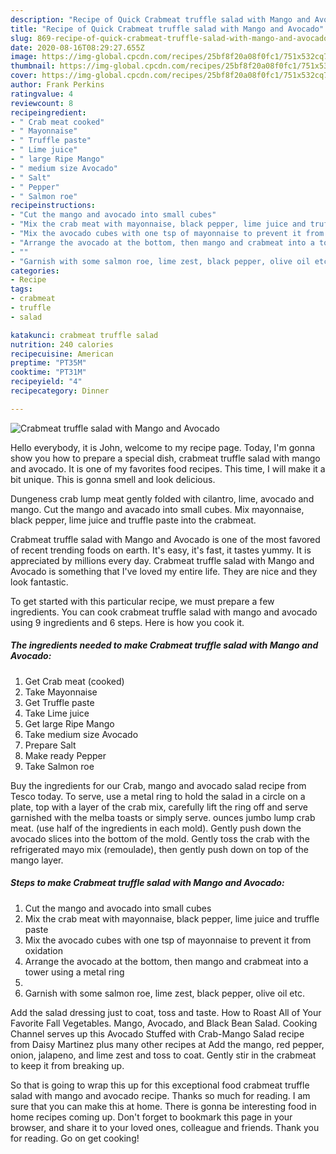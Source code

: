 ```yaml
---
description: "Recipe of Quick Crabmeat truffle salad with Mango and Avocado"
title: "Recipe of Quick Crabmeat truffle salad with Mango and Avocado"
slug: 869-recipe-of-quick-crabmeat-truffle-salad-with-mango-and-avocado
date: 2020-08-16T08:29:27.655Z
image: https://img-global.cpcdn.com/recipes/25bf8f20a08f0fc1/751x532cq70/crabmeat-truffle-salad-with-mango-and-avocado-recipe-main-photo.jpg
thumbnail: https://img-global.cpcdn.com/recipes/25bf8f20a08f0fc1/751x532cq70/crabmeat-truffle-salad-with-mango-and-avocado-recipe-main-photo.jpg
cover: https://img-global.cpcdn.com/recipes/25bf8f20a08f0fc1/751x532cq70/crabmeat-truffle-salad-with-mango-and-avocado-recipe-main-photo.jpg
author: Frank Perkins
ratingvalue: 4
reviewcount: 8
recipeingredient:
- " Crab meat cooked"
- " Mayonnaise"
- " Truffle paste"
- " Lime juice"
- " large Ripe Mango"
- " medium size Avocado"
- " Salt"
- " Pepper"
- " Salmon roe"
recipeinstructions:
- "Cut the mango and avocado into small cubes"
- "Mix the crab meat with mayonnaise, black pepper, lime juice and truffle paste"
- "Mix the avocado cubes with one tsp of mayonnaise to prevent it from oxidation"
- "Arrange the avocado at the bottom, then mango and crabmeat into a tower using a metal ring"
- ""
- "Garnish with some salmon roe, lime zest, black pepper, olive oil etc."
categories:
- Recipe
tags:
- crabmeat
- truffle
- salad

katakunci: crabmeat truffle salad 
nutrition: 240 calories
recipecuisine: American
preptime: "PT35M"
cooktime: "PT31M"
recipeyield: "4"
recipecategory: Dinner

---
```



![Crabmeat truffle salad with Mango and Avocado](https://img-global.cpcdn.com/recipes/25bf8f20a08f0fc1/751x532cq70/crabmeat-truffle-salad-with-mango-and-avocado-recipe-main-photo.jpg)

Hello everybody, it is John, welcome to my recipe page. Today, I'm gonna show you how to prepare a special dish, crabmeat truffle salad with mango and avocado. It is one of my favorites food recipes. This time, I will make it a bit unique. This is gonna smell and look delicious.

Dungeness crab lump meat gently folded with cilantro, lime, avocado and mango. Cut the mango and avacado into small cubes. Mix mayonnaise, black pepper, lime juice and truffle paste into the crabmeat.

Crabmeat truffle salad with Mango and Avocado is one of the most favored of recent trending foods on earth. It's easy, it's fast, it tastes yummy. It is appreciated by millions every day. Crabmeat truffle salad with Mango and Avocado is something that I've loved my entire life. They are nice and they look fantastic.


To get started with this particular recipe, we must prepare a few ingredients. You can cook crabmeat truffle salad with mango and avocado using 9 ingredients and 6 steps. Here is how you cook it.

<!--inarticleads1-->

##### The ingredients needed to make Crabmeat truffle salad with Mango and Avocado:

1. Get  Crab meat (cooked)
1. Take  Mayonnaise
1. Get  Truffle paste
1. Take  Lime juice
1. Get  large Ripe Mango
1. Take  medium size Avocado
1. Prepare  Salt
1. Make ready  Pepper
1. Take  Salmon roe


Buy the ingredients for our Crab, mango and avocado salad recipe from Tesco today. To serve, use a metal ring to hold the salad in a circle on a plate, top with a layer of the crab mix, carefully lift the ring off and serve garnished with the melba toasts or simply serve. ounces jumbo lump crab meat. (use half of the ingredients in each mold). Gently push down the avocado slices into the bottom of the mold. Gently toss the crab with the refrigerated mayo mix (remoulade), then gently push down on top of the mango layer. 

<!--inarticleads2-->

##### Steps to make Crabmeat truffle salad with Mango and Avocado:

1. Cut the mango and avocado into small cubes
1. Mix the crab meat with mayonnaise, black pepper, lime juice and truffle paste
1. Mix the avocado cubes with one tsp of mayonnaise to prevent it from oxidation
1. Arrange the avocado at the bottom, then mango and crabmeat into a tower using a metal ring
1. 
1. Garnish with some salmon roe, lime zest, black pepper, olive oil etc.


Add the salad dressing just to coat, toss and taste. How to Roast All of Your Favorite Fall Vegetables. Mango, Avocado, and Black Bean Salad. Cooking Channel serves up this Avocado Stuffed with Crab-Mango Salad recipe from Daisy Martinez plus many other recipes at Add the mango, red pepper, onion, jalapeno, and lime zest and toss to coat. Gently stir in the crabmeat to keep it from breaking up. 

So that is going to wrap this up for this exceptional food crabmeat truffle salad with mango and avocado recipe. Thanks so much for reading. I am sure that you can make this at home. There is gonna be interesting food in home recipes coming up. Don't forget to bookmark this page in your browser, and share it to your loved ones, colleague and friends. Thank you for reading. Go on get cooking!
